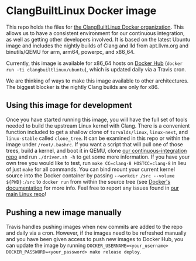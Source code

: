 # ClangBuiltLinux Docker image

This repo holds the files for [the ClangBuiltLinux Docker organization](https://hub.docker.com/r/clangbuiltlinux/). This allows us to have a consistent environment for our continuous integration, as well as getting other developers involved. It is based on the latest Ubuntu image and includes the nightly builds of Clang and lld from apt.llvm.org and binutils/QEMU for arm, arm64, powerpc, and x86_64.

Currently, this image is available for x86_64 hosts on [Docker Hub](https://hub.docker.com/r/clangbuiltlinux/ubuntu/) (`docker run -ti clangbuiltlinux/ubuntu`), which is updated daily via a Travis cron.

We are thinking of ways to make this image available to other architectures. The biggest blocker is the nightly Clang builds are only for x86.

## Using this image for development

Once you have started running this image, you will have the full set of tools needed to build the upstream Linux kernel with Clang. There is a convenient function included to get a shallow clone of `torvalds/linux`, `linux-next`, and `linux-stable` called `clone_tree`. It can be examined in this repo or within the image under `/root/.bashrc`. If you want a script that will pull one of those trees, build a kernel, and boot it in QEMU, clone [our continuous-integration repo](https://github.com/ClangBuiltLinux/continuous-integration) and run `./driver.sh -h` to get some more information. If you have your own tree you would like to test, run `make CC=clang-8 HOSTCC=clang-8` in lieu of just `make` for all commands. You can bind mount your current kernel source into the Docker container by passing `--workdir /src --volume ${PWD}:/src` to `docker run` from within the source tree (see [Docker's documentation](https://docs.docker.com/engine/reference/run/#volume-shared-filesystems) for more info. Feel free to report any issues found in [our main Linux repo](https://github.com/ClangBuiltLinux/linux/issues)!

## Pushing a new image manually

Travis handles pushing images when new commits are added to the repo and daily via a cron. However, if the images need to be refreshed manually and you have been given access to push new images to Docker Hub, you can update the image by running `DOCKER_USERNAME=<your_username> DOCKER_PASSWORD=<your_password> make release deploy`.
